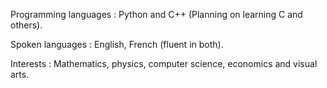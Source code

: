 Programming languages : Python and C++ (Planning on learning C and others).

Spoken languages : English, French (fluent in both).

Interests : Mathematics, physics, computer science, economics and visual arts.
